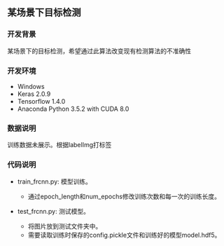 ## 某场景下目标检测

### 开发背景
某场景下的目标检测，希望通过此算法改变现有检测算法的不准确性

### 开发环境
- Windows
- Keras 2.0.9
- Tensorflow 1.4.0
- Anaconda Python 3.5.2 with CUDA 8.0


### 数据说明
训练数据未展示。根据labelImg打标签


### 代码说明

- train_frcnn.py: 模型训练。
   - 通过epoch_length和num_epochs修改训练次数和每一次的训练长度。 

- test_frcnn.py: 测试模型。
   - 将图片放到测试文件夹中。
   - 需要读取训练时保存的config.pickle文件和训练好的模型model.hdf5。


